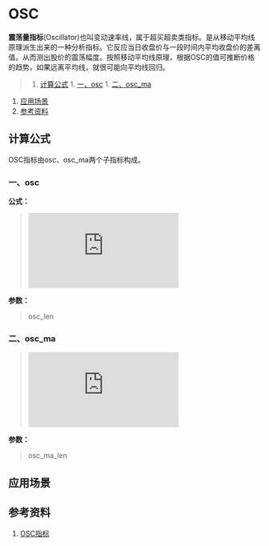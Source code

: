 # OSC
**震荡量指标**(Oscillator)也叫变动速率线，属于超买超卖类指标。是从移动平均线原理派生出来的一种分析指标。它反应当日收盘价与一段时间内平均收盘价的差离值。从而测出股价的震荡幅度。按照移动平均线原理，根据OSC的值可推断价格的趋势，如果远离平均线，就很可能向平均线回归。

>1. [计算公式](#计算公式 "计算公式")
	1. [一、osc](#一、osc "一、osc")
	1. [二、osc_ma](#二、osc_ma "二、osc_ma")
1. [应用场景](#应用场景 "应用场景")
1. [参考资料](#参考资料 "参考资料")

## 计算公式
OSC指标由osc、osc_ma两个子指标构成。
### 一、osc  
**公式：**
>![equation](http://www.sciweavers.org/tex2img.php?eq=osc%20%3D%20100%20%2A%20%28close%20%2F%20ma%28close%2C%20osc%5C_len%29%29&bc=White&fc=Black&im=png&fs=12&ff=arev&edit=0)

**参数：**
>osc_len

### 二、osc_ma
>![equation](http://www.sciweavers.org/tex2img.php?eq=osc%5C_ma%20%3D%20ma%28osc%2C%20osc%5C_ma%5C_len%29&bc=White&fc=Black&im=png&fs=12&ff=arev&edit=0)

**参数：**
>osc_ma_len

## 应用场景

## 参考资料
1. [OSC指标](http://baike.baidu.com/item/OSC指标)
